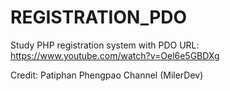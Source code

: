 # REGISTRATION_PDO

Study PHP registration system with PDO
URL: https://www.youtube.com/watch?v=Oel6e5GBDXg

Credit: Patiphan Phengpao Channel (MilerDev)

